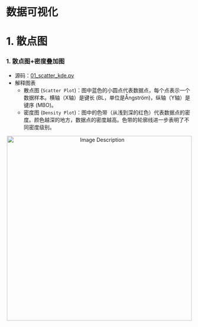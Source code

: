 # 数据可视化

# 1. 散点图

### 1. 散点图+密度叠加图

- 源码：[01_scatter_kde.py](01_scatter_kde.py)
- 解释图表
  - 散点图 (`Scatter Plot`)：图中蓝色的小圆点代表数据点，每个点表示一个数据样本。横轴（X轴）是键长 (BL，单位是Ångström)，纵轴（Y轴）是键序 (MBO)。
  - 密度图 (`Density Plot`)：图中的色带（从浅到深的红色）代表数据点的密度。颜色越深的地方，数据点的密度越高。色带的轮廓线进一步表明了不同密度级别。


<p align="center">
<img src="https://19640810.xyz/05_image/01_imageHost/20240723-095900.png" alt="Image Description" width="500">
</p>







